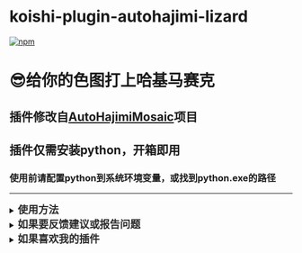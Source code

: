 # koishi-plugin-autohajimi-lizard

[![npm](https://img.shields.io/npm/v/koishi-plugin-autohajimi-lizard?style=flat-square)](https://www.npmjs.com/package/koishi-plugin-autohajimi-lizard)

# 😎给你的色图打上哈基马赛克

## 插件修改自[AutoHajimiMosaic](https://github.com/frinkleko/AutoHajimiMosaic)项目


## 插件仅需安装python，开箱即用
### 使用前请配置python到系统环境变量，或找到python.exe的路径

---

<details>

<summary><strong><span style="font-size: 1.3em; color: #2a2a2a;">使用方法</span></strong></summary>

### 处理图片
#### 示例：
<pre style="background-color: #f4f4f4; padding: 10px; border-radius: 4px; border: 1px solid #ddd;">猫赛克 [图片] // 给图片打上哈基码</pre>

- 使用此指令处理传入的图片并添加猫赛克效果。
- 图片将通过预设的猫头和猫纹路进行处理。

### 配置选项
<pre style="background-color: #f4f4f4; padding: 10px; border-radius: 4px; border: 1px solid #ddd;">配置 Python 路径：
C:/Users/user/AppData/Local/Programs/Python/Python313/python.exe</pre>
- 你可以在插件配置中设置 pythonPath 来指定 Python 解释器的路径。默认情况下，插件将使用系统环境变量中的 Python 路径。

#### 修改系统环境变量：
- **Linux/macOS**：
  在终端中设置 PYTHON_PATH 环境变量：
  <pre style="background-color: #f4f4f4; padding: 10px; border-radius: 4px; border: 1px solid #ddd;">export PYTHON_PATH=/path/to/python</pre>

- **Windows**：
  在命令行中设置 PYTHON_PATH 环境变量：
  <pre style="background-color: #f4f4f4; padding: 10px; border-radius: 4px; border: 1px solid #ddd;">set PYTHON_PATH=C:\\path\\to\\python.exe</pre>

#### 配置猫纹路的图片：
<pre style="background-color: #f4f4f4; padding: 10px; border-radius: 4px; border: 1px solid #ddd;">配置猫纹路图片：patternPath=/path/to/pattern.png</pre>

#### 配置猫头的图片：
<pre style="background-color: #f4f4f4; padding: 10px; border-radius: 4px; border: 1px solid #ddd;">配置猫头图片：headPath=/path/to/head.png</pre>

</details>

<details>
<summary><strong><span style="font-size: 1.3em; color: #2a2a2a;">如果要反馈建议或报告问题</span></strong></summary>

<strong>可以[点这里](https://github.com/lizard0126/javbus-lizard/issues)创建议题~</strong>
</details>

<details>
<summary><strong><span style="font-size: 1.3em; color: #2a2a2a;">如果喜欢我的插件</span></strong></summary>

<strong>可以[请我喝可乐](https://ifdian.net/a/lizard0126)，没准就有动力更新新功能了~</strong>
</details>